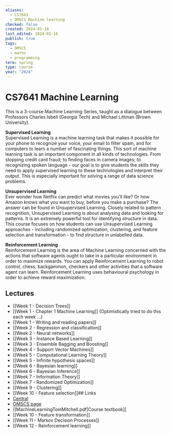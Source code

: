 ```yaml
---
aliases:
  - CS7641
  - OMSCS Machine learning
checked: false
created: 2024-01-10
last_edited: 2024-01-10
publish: true
tags:
  - OMSCS
  - maths
  - programming
term: spring
type: course
year: "2024"
---
```

# CS7641 Machine Learning

This is a 3-course Machine Learning Series, taught as a dialogue between Professors Charles Isbell (Georgia Tech) and Michael Littman (Brown University).

**Supervised Learning**  
Supervised Learning is a machine learning task that makes it possible for your phone to recognize your voice, your email to filter spam, and for computers to learn a number of fascinating things. This sort of machine learning task is an important component in all kinds of technologies. From stopping credit card fraud; to finding faces in camera images; to recognizing spoken language - our goal is to give students the skills they need to apply supervised learning to these technologies and interpret their output. This is especially important for solving a range of data science problems.

**Unsupervised Learning**  
Ever wonder how Netflix can predict what movies you'll like? Or how Amazon knows what you want to buy, before you make a purchase? The answer can be found in Unsupervised Learning. Closely related to pattern recognition, Unsupervised Learning is about analysing data and looking for patterns. It is an extremely powerful tool for identifying structure in data. This course focuses on how students can use Unsupervised Learning approaches - including randomized optimization, clustering, and feature selection and transformation - to find structure in unlabelled data.

**Reinforcement Learning**  
Reinforcement Learning is the area of Machine Learning concerned with the actions that software agents ought to take in a particular environment in order to maximize rewards. You can apply Reinforcement Learning to robot control, chess, backgammon, checkers and other activities that a software agent can learn. Reinforcement Learning uses behavioural psychology in order to achieve reward maximization.

## Lectures
- [[Week 1 - Decision Trees]]
- [[Week 1 - Chapter 1 Machine Learning]] (Optimistically tried to do this each week ...)
- [[Week 1 - Writing and reading papers]]
- [[Week 2 - Regression and classification]]
- [[Week 2 - Neural networks]]
- [[Week 3 - Instance Based Learning]]
- [[Week 3 - Ensemble Bagging and Boosting]]
- [[Week 4 - Support Vector Machines]]
- [[Week 5 - Computational Learning Theory]]
- [[Week 5 - Infinite hypothesis spaces]]
- [[Week 6 - Bayesian learning]]
- [[Week 6 - Bayesian Inference]]
- [[Week 7 - Information Theory]]
- [[Week 7 - Randomized Optimization]]
- [[Week 9 - Clustering]]
- [[Week 10 - Feature selection]]## Links
- [Central](https://www.omscentral.com/courses/machine-learning/reviews)
- [OMSCS page](https://omscs.gatech.edu/cs-7641-machine-learning)
- [[MachineLearningTomMitchell.pdf|Course textbook]]
- [[Week 10 - Feature transformation]]
- [[Week 11 - Markov Decision Processes]]
- [[Week 12 - Reinforcement learning]]